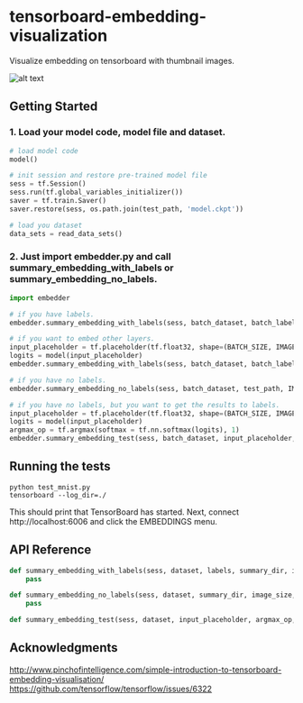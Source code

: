 # tensorboard-embedding-visualization
Visualize embedding on tensorboard with thumbnail images.

![alt text](https://raw.githubusercontent.com/jireh-father/tensorboard-embedding-visualization/master/mnist_embedding_visualization.jpg)


## Getting Started

### 1. Load your model code, model file and dataset.
```python
# load model code
model()

# init session and restore pre-trained model file
sess = tf.Session()
sess.run(tf.global_variables_initializer())
saver = tf.train.Saver()
saver.restore(sess, os.path.join(test_path, 'model.ckpt'))

# load you dataset
data_sets = read_data_sets()
```


### 2. Just import embedder.py and call summary_embedding_with_labels or summary_embedding_no_labels.
```python
import embedder

# if you have labels.
embedder.summary_embedding_with_labels(sess, batch_dataset, batch_labels, test_path, IMAGE_SIZE, NUM_CHANNELS)

# if you want to embed other layers.
input_placeholder = tf.placeholder(tf.float32, shape=(BATCH_SIZE, IMAGE_SIZE, IMAGE_SIZE, NUM_CHANNELS))
logits = model(input_placeholder)
embedder.summary_embedding_with_labels(sess, batch_dataset, batch_labels, test_path, IMAGE_SIZE, NUM_CHANNELS, input_placeholder=input_placeholder, layer_op_list=[logits])

# if you have no labels.
embedder.summary_embedding_no_labels(sess, batch_dataset, test_path, IMAGE_SIZE, NUM_CHANNELS)

# if you have no labels, but you want to get the results to labels.
input_placeholder = tf.placeholder(tf.float32, shape=(BATCH_SIZE, IMAGE_SIZE, IMAGE_SIZE, NUM_CHANNELS))
logits = model(input_placeholder)
argmax_op = tf.argmax(softmax = tf.nn.softmax(logits), 1)
embedder.summary_embedding_test(sess, batch_dataset, input_placeholder, argmax_op, test_path, IMAGE_SIZE, NUM_CHANNELS)
```


## Running the tests

```shell
python test_mnist.py
tensorboard --log_dir=./
```

This should print that TensorBoard has started. Next, connect http://localhost:6006 and click the EMBEDDINGS menu.


## API Reference

```python
def summary_embedding_with_labels(sess, dataset, labels, summary_dir, image_size, channel=3, batch_size=64, input_placeholder=None, layer_op_list=None):
    pass

def summary_embedding_no_labels(sess, dataset, summary_dir, image_size, channel=3, batch_size=64, input_placeholder=None, layer_op_list=None):
    pass

def summary_embedding_test(sess, dataset, input_placeholder, argmax_op, summary_dir, image_size, channel=3, batch_size=64, layer_op_list=None):
```


## Acknowledgments
http://www.pinchofintelligence.com/simple-introduction-to-tensorboard-embedding-visualisation/
https://github.com/tensorflow/tensorflow/issues/6322


